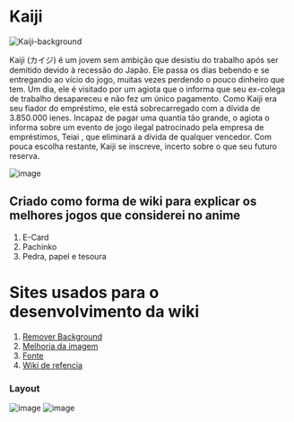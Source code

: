 <h1>Kaiji</h1>

![Kaiji-background](https://github.com/user-attachments/assets/3b9facdf-bc97-4c2f-ae11-758beca7bd4f)

<p>Kaiji (カイジ) é um jovem sem ambição que desistiu do trabalho após ser demitido devido à recessão do Japão. Ele passa os dias bebendo e se entregando ao vício do jogo, muitas vezes perdendo o pouco dinheiro que tem. Um dia, ele é visitado por um agiota que o informa que seu ex-colega de trabalho desapareceu e não fez um único pagamento. Como Kaiji era seu fiador do empréstimo, ele está sobrecarregado com a dívida de 3.850.000 ienes. Incapaz de pagar uma quantia tão grande, o agiota o informa sobre um evento de jogo ilegal patrocinado pela empresa de empréstimos, Teiai , que eliminará a dívida de qualquer vencedor. Com pouca escolha restante, Kaiji se inscreve, incerto sobre o que seu futuro reserva.</p>

![image](https://github.com/user-attachments/assets/ee65c0d5-41a6-40c7-a1cc-404fe133a3fa)

<h2>Criado como forma de wiki para explicar os melhores jogos que considerei no anime</h2>
<ol><li>
  E-Card </li>
 <li> Pachinko
</li>
<li>Pedra, papel e tesoura</li></ol>

# Sites usados para o desenvolvimento da wiki
<ol>
  <li> <a href="https://www.remove.bg/pt-br">Remover Background</a></li>
  <li> <a href="https://www.iloveimg.com/pt">Melhoria da imagem</a></li>
 <li>  <a href="https://www.dafont.com/pt/ttf.d592">Fonte</a> </li>
 <li> <a href="https://kaiji.fandom.com/wiki/Kaiji_Wiki">Wiki de refencia</a> </li>
</ol>

<h3>Layout</h3>

![image](https://github.com/user-attachments/assets/b990ac62-69c4-46c2-9f0e-9f02f061a287)
![image](https://github.com/user-attachments/assets/17ce6818-6932-4ef0-ad5b-a9840747a20f)


